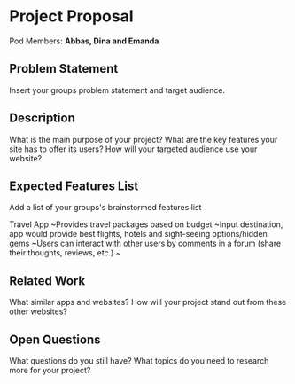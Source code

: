 # Project Proposal

Pod Members: **Abbas, Dina and Emanda**

## Problem Statement

Insert your groups problem statement and target audience.

## Description

What is the main purpose of your project? What are the key features your site has to offer its users? How will your targeted audience use your website?

## Expected Features List

Add a list of your groups's brainstormed features list

Travel App
~Provides travel packages based on budget
~Input destination, app would provide best flights, hotels and sight-seeing options/hidden gems
~Users can interact with other users by comments in a forum (share their thoughts, reviews, etc.)
~

## Related Work

What similar apps and websites? How will your project stand out from these other websites?

## Open Questions

What questions do you still have? What topics do you need to research more for your project?
